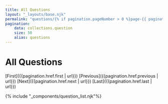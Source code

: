 ```yaml
---
title: All Questions
layout: "_layouts/base.njk"
permalink: "questions/{% if pagination.pageNumber > 0 %}page-{{ pagination.pageNumber + 1 }}{% endif %}/"
pagination:
    data: collections.question
    size: 50
    alias: questions
---
```

# All Questions

[First]({{pagination.href.first | url}})
[Previous]({{pagination.href.previous | url}})
[Next]({{pagination.href.next | url}})
[Last]({{pagination.href.last | url}})


{% include "_components/question_list.njk"%}
